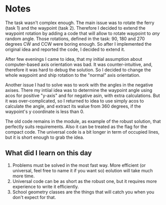 # Notes
The task wasn't complex enough. The main issue was to rotate the ferry (task 1)
and the waypoint (task 2). Therefore I decided to extend the waypoint rotation
by adding a code that will allow to rotate waypoint to *any* random angle.
Those rotations, defined in the task: 90, 180 and 270 degrees CW and CCW were
boring enough. So after I implemented the original idea and reported the code,
I decided to extend it.

After few evenings I came to idea, that my initial assumption about 
computer-based axis orientation was bad. It was counter-intuitive, and,
therefore it was hard to debug the solution. So I decided to change the whole
waypoint and ship rotation to the "normal" axis orientation.

Another issue I had to solve was to work with the angles in the negative
axises. There my intiial idea was to determine the waypoint angle using acos 
for positive "y-axis" and for negative asin, with extra calculations. But it 
was over-complicated, so I returned to idea to use simply acos to calculate the
angle, and extract its walue from 360 degrees, if the waypoint's y coordinate
is less than 0.

The old code remains in the module, as example of the robust solution, that
perfectly suits requirements. Also it can be treated as the flag for the
compact code. The universal code is a bit longer in term of occupied lines, but
it is short enough to grab the idea.

## What did I learn on this day
1. Problems must be solved in the most fast way. More efficient (or universal,
   feel free to name it if you want so) eolution will take much more time.
2. Universal code can be as short as the robust one, but it requires more
   experience to write it efficiently.
3. School geometry classes are the things that will catch you when you don't
   expect for that.
